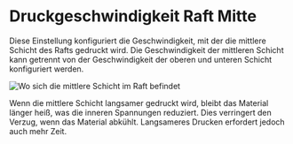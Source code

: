 Druckgeschwindigkeit Raft Mitte
====
Diese Einstellung konfiguriert die Geschwindigkeit, mit der die mittlere Schicht des Rafts gedruckt wird. Die Geschwindigkeit der mittleren Schicht kann getrennt von der Geschwindigkeit der oberen und unteren Schicht konfiguriert werden.

![Wo sich die mittlere Schicht im Raft befindet](../../../articles/images/raft_dimensions_simplified.svg)

Wenn die mittlere Schicht langsamer gedruckt wird, bleibt das Material länger heiß, was die inneren Spannungen reduziert. Dies verringert den Verzug, wenn das Material abkühlt. Langsameres Drucken erfordert jedoch auch mehr Zeit.